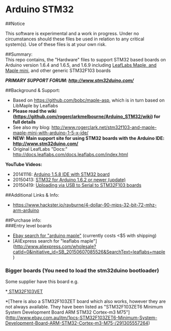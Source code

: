 Arduino STM32  
=============  

##Notice

This software is experimental and a work in progress.
Under no circumstances should these files be used in relation to any critical system(s).
Use of these files is at your own risk.


##Summary:  
This repo contains, the "Hardware" files to support STM32 based boards on Arduino version 1.6.4 and 1.6.5, and 1.6.9  including [LeafLabs Maple, and Maple mini](http://www.leaflabs.com/about-maple/), and other generic STM32F103 boards  

***PRIMARY SUPPORT FORUM: http://www.stm32duino.com/***

##Background & Support:  
* Based on https://github.com/bobc/maple-asp, which is in turn based on LibMaple by Leaflabs  
* **Please read the wiki (https://github.com/rogerclarkmelbourne/Arduino_STM32/wiki) for full details**
* See also my blog: http://www.rogerclark.net/stm32f103-and-maple-maple-mini-with-arduino-1-5-x-ide/  
* **NEW: Main support site for using STM32 boards with the Arduino IDE: http://www.stm32duino.com/**  
* Original LeafLabs "Docs:" http://docs.leaflabs.com/docs.leaflabs.com/index.html


**YouTube Videos:** 
* 20141116: [Arduino 1.5.8 IDE with STM32 board](https://www.youtube.com/watch?v=-zwGnytGT8M)
* 20150413: [STM32 for Arduino 1.6.2 or newer (update)](https://www.youtube.com/watch?v=TePglhSkghg)
* 20150419: [Uploading via USB to Serial to STM32F103 boards](https://www.youtube.com/watch?v=G_RF0a0hrak)

##Additional Links & Info:  
* https://www.hackster.io/rayburne/4-dollar-90-mips-32-bit-72-mhz-arm-arduino  

##Purchase info:  
###Entry level boards

* [Ebay search for "arduino maple"](http://www.ebay.com/sch/i.html?_from=R40&_sacat=0&LH_BIN=1&_nkw=arduino+maple&_sop=15) (currently costs <$5 with shipping)
* [AliExpress search for "leaflabs maple"] (http://www.aliexpress.com/wholesale?catId=0&initiative_id=SB_20150607085526&SearchText=leaflabs+maple)

### Bigger boards (You need to load the stm32duino bootloader)

Some supplier have this board e.g.

*[ STM32F103VET ](http://www.ebay.com.au/itm/1PCS-STM32F103VET6-ARM-STM32-Minimum-System-Development-Board-Arduino-M77-/301433302819)

*[There is also a STM32F103ZET board which also works, however they are not always available. They have been listed as "STM32F103ZET6 Minimum System Development Board ARM STM32 Cortex-m3 M75"]
(http://www.ebay.com.au/itm/1pcs-STM32F103ZET6-Minimum-System-Development-Board-ARM-STM32-Cortex-m3-M75-/291305557264)

